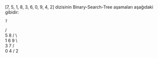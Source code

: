 [7, 5, 1, 8, 3, 6, 0, 9, 4, 2] dizisinin Binary-Search-Tree aşamaları aşağıdaki gibidir:

    7
   / \
  5   8
 / \   \
1   6   9
 \   \
  3   7
 /     \
0       4
        /
       2
